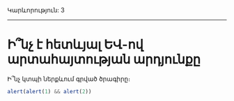 Կարևորություն: 3

---

# Ի՞նչ է հետևյալ ԵՎ-ով արտահայտության արդյունքը

Ի՞նչ կտպի ներքևում գրված ծրագիրը։

```js
alert(alert(1) && alert(2))
```
